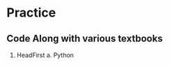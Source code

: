 # Practice
Code Along with various textbooks
-------------------------------------

1. HeadFirst
    a.  Python